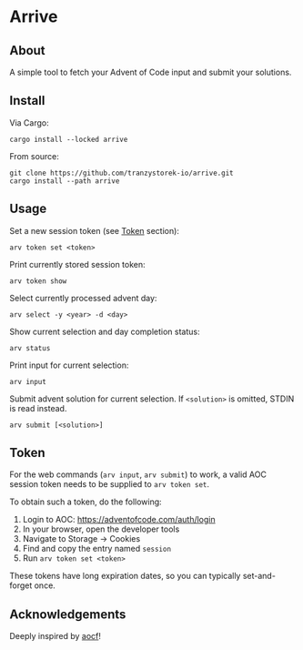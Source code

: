 # Arrive

## About

A simple tool to fetch your Advent of Code input and submit your solutions.

## Install

Via Cargo:

```console
cargo install --locked arrive
```

From source:

```console
git clone https://github.com/tranzystorek-io/arrive.git
cargo install --path arrive
```

## Usage

Set a new session token (see [Token](#token) section):

```console
arv token set <token>
```

Print currently stored session token:

```console
arv token show
```

Select currently processed advent day:

```console
arv select -y <year> -d <day>
```

Show current selection and day completion status:

```console
arv status
```

Print input for current selection:

```console
arv input
```

Submit advent solution for current selection.
If `<solution>` is omitted, STDIN is read instead.

```console
arv submit [<solution>]
```

## Token

For the web commands (`arv input`, `arv submit`) to work,
a valid AOC session token needs to be supplied to `arv token set`.

To obtain such a token, do the following:

1. Login to AOC: <https://adventofcode.com/auth/login>
2. In your browser, open the developer tools
3. Navigate to Storage -> Cookies
4. Find and copy the entry named `session`
5. Run `arv token set <token>`

These tokens have long expiration dates,
so you can typically set-and-forget once.

## Acknowledgements

Deeply inspired by [aocf](https://github.com/nuxeh/aocf)!
